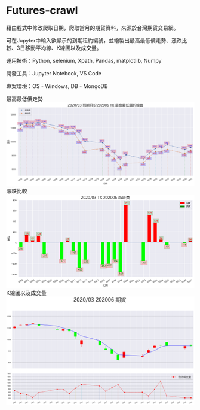 # Futures-crawl
藉由程式中修改爬取日期，爬取當月的期貨資料，來源於台灣期貨交易網。

可在Jupyter中輸入欲顯示的到期租約編號，並繪製出最高最低價走勢、漲跌比較、3日移動平均線、K線圖以及成交量。

運用技術：Python, selenium, Xpath, Pandas, matplotlib, Numpy

開發工具：Jupyter Notebook, VS Code

專案環境：OS - Windows, DB - MongoDB

最高最低價走勢
![]( 01.png)
漲跌比較
![]( 02.png)
K線圖以及成交量
![]( 03.png)
